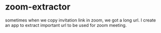 # zoom-extractor
sometimes when we copy invitation link in zoom, we got a long url. I create an app to extract important url to be used for zoom meeting.
